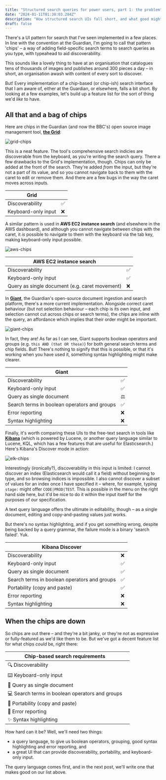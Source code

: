 ```yaml
---
title: "Structured search queries for power users, part 1: the problem"
date: "2024-01-11T01:30:03.284Z"
description: "How structured search UIs fall short, and what good might look like"
draft: false
---
```


There's a UI pattern for search that I've seen implemented in a few places. In line with the convention at the Guardian, I'm going to call that pattern 'chips' – a way of adding field-specific search terms to search queries as you type, with typeahead to aid discoverability.

This sounds like a lovely thing to have at an organisation that catalogues tens of thousands of images and publishes around 300 pieces a day – in short, an organisation awash with content of every sort to discover.

But! Every implementation of a chip-based (or chip-ish) search interface that I am aware of, either at the Guardian, or elsewhere, falls a bit short. By looking at a few examples, let's build up a feature list for the sort of thing we'd _like_ to have.

## All that and a bag of chips

Here are chips in the Guardian (and now the BBC's) open source image management tool, [**the Grid**](https://github.com/guardian/grid):

![grid-chips](https://github.com/user-attachments/assets/2540cecc-91a6-4ef7-be4f-3e4344868ab3)

This is a neat feature. The tool's comprehensive search indicies are discoverable from the keyboard, as you're writing the search query. There a few drawbacks to the Grid's implementation, though. Chips can only be added at the front of the search. They're added _from_ the input, but they're not a part of its value, and so you cannot navigate back to them with the caret to edit or remove them. And there are a few bugs in the way the caret moves across inputs.

|Grid||
|-|-|
|Discoverability|✅|
|Keyboard-only input|❌|

A similar pattern is used in **AWS EC2 instance search** (and elsewhere in the AWS dashboard), and although you cannot navigate between chips with the caret, it _is_ possible to navigate to them with the keyboard via the tab key, making keyboard-only input possible.

![aws-chips](https://github.com/user-attachments/assets/dc53ee3a-1a34-4feb-b5b4-595fc843fbc6)

|AWS EC2 instance search||
|-|-|
|Discoverability|✅|
|Keyboard-only input|✅|
|Query as single document (e.g. caret movement)|❌|

In [**Giant**](https://github.com/guardian/giant), the Guardian's open-source document ingestion and search platform, there's a more current implementation. Alongside correct caret behaviour (but not selection behaviour – each chip is its own input, and selection cannot cut across chips or search terms), the chips are inline with the query, an affordance which implies that their order might be important.

![giant-chips](https://github.com/user-attachments/assets/1c689d6f-3f23-4903-9b43-9bf00607f67a)

In fact, they are! As far as I can see, Giant supports boolean operators and groups (e.g. `this AND (that OR those)`) for both general search terms and chip fields. But! There's nothing to signify that this is possible, or that it's working when you have used it, something syntax highlighting might make clearer.

|Giant||
|-|-|
|Discoverability|✅|
|Keyboard-only input|✅|
|Query as single document|⚖️|
|Search terms in boolean operators and groups|✅|
|Error reporting|❌|
|Syntax highlighting|❌|

Finally, it's worth comparing these UIs to the free-text search in tools like [**Kibana**](https://www.elastic.co/kibana) (which is powered by Lucene, or another query language similar to Lucene, KQL, which has a few features that are useful for Elasticsearch.) Here's Kibana's Discover mode in action:

![elk-chips](https://github.com/user-attachments/assets/ba721486-320c-44c1-b07a-a836014db553)

Interestingly (ironically?), discoverability in this input is limited: I cannot discover an index (Elasticsearch would call it a field) without beginning to type, and so browsing indices is impossible. I also cannot discover a subset of values for an index once I have specified it – where, for example, typing `stage:` might offer `CODE|PROD|TEST`. This is possible in the menu on the right hand side here, but it'd be nice to do it within the input itself for the purposes of our specification.

A text query language offers the ultimate in editability, though – as a single document, editing and copy-and-pasting values just works.

But there's no syntax highlighting, and if you get something wrong, despite being backed by a query grammar, the failure mode is a binary 'search failed'. Yuk.

|Kibana Discover||
|-|-|
|Discoverability|❌|
|Keyboard-only input|✅|
|Query as single document|✅|
|Search terms in boolean operators and groups|✅|
|Portability (copy and paste)|✅|
|Error reporting|❌|
|Syntax highlighting|❌|

## When the chips are down

So chips are out there – and they're a bit janky, or they're not as expressive or fully-featured as we'd like them to be. But we've got a decent feature list for what chips _could_ be, right there:

|Chip-based search requirements||
|-|-|
|🔍 Discoverability| |
|⌨️ Keyboard-only input| |
|📄 Query as single document| |
|💻 Search terms in boolean operators and groups| |
|🧳 Portability (copy and paste)| |
|🚨 Error reporting| |
|✨ Syntax highlighting| |

How hard can it be? Well, we'll need two things:
- a query language, to give us boolean operators, grouping, good syntax highlighting and error reporting, and
- a great UI that can provide discoverability, portability, and keyboard-only input.

The query language comes first, and in the next post, we'll write one that makes good on our list above.
